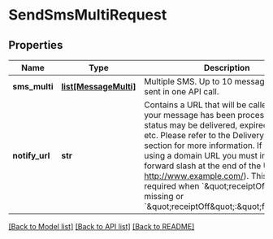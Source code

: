 # SendSmsMultiRequest

## Properties
Name | Type | Description | Notes
------------ | ------------- | ------------- | -------------
**sms_multi** | [**list[MessageMulti]**](MessageMulti.md) | Multiple SMS. Up to 10 messages can be sent in one API call. | [optional] 
**notify_url** | **str** | Contains a URL that will be called once your message has been processed. The status may be delivered, expired, deleted, etc. Please refer to the Delivery Status section for more information.  If you are using a domain URL you must include the forward slash at the end of the URL (e.g. http://www.example.com/).  This is required when &#x60;\&quot;receiptOff\&quot;&#x60; is missing or &#x60;\&quot;receiptOff\&quot;:\&quot;false\&quot;&#x60;.  | [optional] 

[[Back to Model list]](../README.md#documentation-for-models) [[Back to API list]](../README.md#documentation-for-api-endpoints) [[Back to README]](../README.md)


